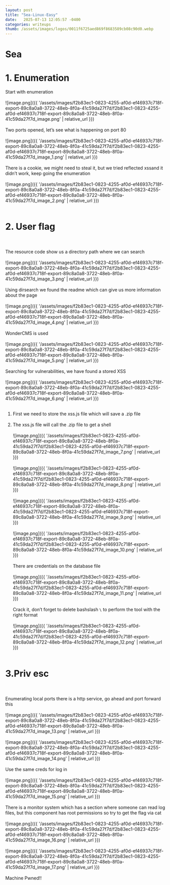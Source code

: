```yaml
---
layout: post
title: "Sea-Linux-Easy"
date:   2025-07-13 12:05:57 -0400
categories: writeups
thumb: /assets/images/logos/0011f6725aed869f8683589cb08c90d0.webp
---
```


# Sea

# 1. Enumeration

Start with enumeration 
<br/><br/>
![image.png]({{ '/assets/images/f2b83ec1-0823-4255-af0d-ef46937c718f-export-89c8a0a8-3722-48eb-8f0a-41c59da27f7d/f2b83ec1-0823-4255-af0d-ef46937c718f-export-89c8a0a8-3722-48eb-8f0a-41c59da27f7d_image.png' | relative_url }})
<br/><br/>
Two ports opened, let’s see what is happening on port 80
<br/><br/>
![image.png]({{ '/assets/images/f2b83ec1-0823-4255-af0d-ef46937c718f-export-89c8a0a8-3722-48eb-8f0a-41c59da27f7d/f2b83ec1-0823-4255-af0d-ef46937c718f-export-89c8a0a8-3722-48eb-8f0a-41c59da27f7d_image_1.png' | relative_url }})
<br/><br/>
There is a cookie, we might need to steal it, but we tried reflected xssand it didn’t work, keep going the enumeration
<br/><br/>
![image.png]({{ '/assets/images/f2b83ec1-0823-4255-af0d-ef46937c718f-export-89c8a0a8-3722-48eb-8f0a-41c59da27f7d/f2b83ec1-0823-4255-af0d-ef46937c718f-export-89c8a0a8-3722-48eb-8f0a-41c59da27f7d_image_2.png' | relative_url }})
<br/><br/>
# 2. User flag
<br/><br/>
The resource code show us a directory path where we can search
<br/><br/>
![image.png]({{ '/assets/images/f2b83ec1-0823-4255-af0d-ef46937c718f-export-89c8a0a8-3722-48eb-8f0a-41c59da27f7d/f2b83ec1-0823-4255-af0d-ef46937c718f-export-89c8a0a8-3722-48eb-8f0a-41c59da27f7d_image_3.png' | relative_url }})
<br/><br/>
Using dirsearch we found the readme which can give us more information about the page
<br/><br/>
![image.png]({{ '/assets/images/f2b83ec1-0823-4255-af0d-ef46937c718f-export-89c8a0a8-3722-48eb-8f0a-41c59da27f7d/f2b83ec1-0823-4255-af0d-ef46937c718f-export-89c8a0a8-3722-48eb-8f0a-41c59da27f7d_image_4.png' | relative_url }})
<br/><br/>
WonderCMS is used
<br/><br/>
![image.png]({{ '/assets/images/f2b83ec1-0823-4255-af0d-ef46937c718f-export-89c8a0a8-3722-48eb-8f0a-41c59da27f7d/f2b83ec1-0823-4255-af0d-ef46937c718f-export-89c8a0a8-3722-48eb-8f0a-41c59da27f7d_image_5.png' | relative_url }})
<br/><br/>
Searching for vulnerabilities, we have found a stored XSS
<br/><br/>
![image.png]({{ '/assets/images/f2b83ec1-0823-4255-af0d-ef46937c718f-export-89c8a0a8-3722-48eb-8f0a-41c59da27f7d/f2b83ec1-0823-4255-af0d-ef46937c718f-export-89c8a0a8-3722-48eb-8f0a-41c59da27f7d_image_6.png' | relative_url }})
<br/><br/>
1. First we need to store the xss.js file which will save a .zip file
<br/><br/>
2. The xss.js file will call the .zip file to get a shell
<br/><br/>
![image.png]({{ '/assets/images/f2b83ec1-0823-4255-af0d-ef46937c718f-export-89c8a0a8-3722-48eb-8f0a-41c59da27f7d/f2b83ec1-0823-4255-af0d-ef46937c718f-export-89c8a0a8-3722-48eb-8f0a-41c59da27f7d_image_7.png' | relative_url }})
<br/><br/>
![image.png]({{ '/assets/images/f2b83ec1-0823-4255-af0d-ef46937c718f-export-89c8a0a8-3722-48eb-8f0a-41c59da27f7d/f2b83ec1-0823-4255-af0d-ef46937c718f-export-89c8a0a8-3722-48eb-8f0a-41c59da27f7d_image_8.png' | relative_url }})
<br/><br/>
![image.png]({{ '/assets/images/f2b83ec1-0823-4255-af0d-ef46937c718f-export-89c8a0a8-3722-48eb-8f0a-41c59da27f7d/f2b83ec1-0823-4255-af0d-ef46937c718f-export-89c8a0a8-3722-48eb-8f0a-41c59da27f7d_image_9.png' | relative_url }})
<br/><br/>
![image.png]({{ '/assets/images/f2b83ec1-0823-4255-af0d-ef46937c718f-export-89c8a0a8-3722-48eb-8f0a-41c59da27f7d/f2b83ec1-0823-4255-af0d-ef46937c718f-export-89c8a0a8-3722-48eb-8f0a-41c59da27f7d_image_10.png' | relative_url }})
<br/><br/>
There are credentials on the database file
<br/><br/>
![image.png]({{ '/assets/images/f2b83ec1-0823-4255-af0d-ef46937c718f-export-89c8a0a8-3722-48eb-8f0a-41c59da27f7d/f2b83ec1-0823-4255-af0d-ef46937c718f-export-89c8a0a8-3722-48eb-8f0a-41c59da27f7d_image_11.png' | relative_url }})
<br/><br/>
Crack it, don’t forget to delete bashslash `\` to perform the tool with the right format
<br/><br/>
![image.png]({{ '/assets/images/f2b83ec1-0823-4255-af0d-ef46937c718f-export-89c8a0a8-3722-48eb-8f0a-41c59da27f7d/f2b83ec1-0823-4255-af0d-ef46937c718f-export-89c8a0a8-3722-48eb-8f0a-41c59da27f7d_image_12.png' | relative_url }})
<br/><br/>
# 3.Priv esc
<br/><br/>
Enumerating local ports there is a http service, go ahead and port forward this 
<br/><br/>
![image.png]({{ '/assets/images/f2b83ec1-0823-4255-af0d-ef46937c718f-export-89c8a0a8-3722-48eb-8f0a-41c59da27f7d/f2b83ec1-0823-4255-af0d-ef46937c718f-export-89c8a0a8-3722-48eb-8f0a-41c59da27f7d_image_13.png' | relative_url }})
<br/><br/>
![image.png]({{ '/assets/images/f2b83ec1-0823-4255-af0d-ef46937c718f-export-89c8a0a8-3722-48eb-8f0a-41c59da27f7d/f2b83ec1-0823-4255-af0d-ef46937c718f-export-89c8a0a8-3722-48eb-8f0a-41c59da27f7d_image_14.png' | relative_url }})
<br/><br/>
Use the same creds for log in 
<br/><br/>
![image.png]({{ '/assets/images/f2b83ec1-0823-4255-af0d-ef46937c718f-export-89c8a0a8-3722-48eb-8f0a-41c59da27f7d/f2b83ec1-0823-4255-af0d-ef46937c718f-export-89c8a0a8-3722-48eb-8f0a-41c59da27f7d_image_15.png' | relative_url }})
<br/><br/>
There is a monitor system which has a section where someone can read log files, but this component has root permissions so try to get the flag via cat 
<br/><br/>
![image.png]({{ '/assets/images/f2b83ec1-0823-4255-af0d-ef46937c718f-export-89c8a0a8-3722-48eb-8f0a-41c59da27f7d/f2b83ec1-0823-4255-af0d-ef46937c718f-export-89c8a0a8-3722-48eb-8f0a-41c59da27f7d_image_16.png' | relative_url }})
<br/><br/>
![image.png]({{ '/assets/images/f2b83ec1-0823-4255-af0d-ef46937c718f-export-89c8a0a8-3722-48eb-8f0a-41c59da27f7d/f2b83ec1-0823-4255-af0d-ef46937c718f-export-89c8a0a8-3722-48eb-8f0a-41c59da27f7d_image_17.png' | relative_url }})
<br/><br/>
Machine Pwned!!
<script src="{{ '/assets/js/matrix-overlay.js' | relative_url }}"></script>


<link rel="stylesheet" href="{{ '/assets/css/imagesstyle.css' | relative_url }}">
